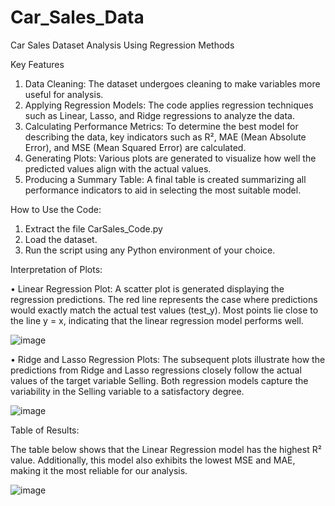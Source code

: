 # Car_Sales_Data
Car Sales Dataset Analysis Using Regression Methods


Key Features
1.	Data Cleaning: The dataset undergoes cleaning to make variables more useful for analysis.
2.	Applying Regression Models: The code applies regression techniques such as Linear, Lasso, and Ridge regressions to analyze the data.
3.	Calculating Performance Metrics: To determine the best model for describing the data, key indicators such as R², MAE (Mean Absolute Error), and MSE (Mean Squared Error) are calculated.
4.	Generating Plots: Various plots are generated to visualize how well the predicted values align with the actual values.
5.	Producing a Summary Table: A final table is created summarizing all performance indicators to aid in selecting the most suitable model.

How to Use the Code:

1.	Extract the file CarSales_Code.py
2.	Load the dataset.
3.	Run the script using any Python environment of your choice.
   
Interpretation of Plots:

•	Linear Regression Plot: A scatter plot is generated displaying the regression predictions. The red line represents the case where predictions would exactly match the actual test values (test_y). Most points lie close to the line y = x, indicating that the linear regression model performs well.

   ![image](https://github.com/user-attachments/assets/80e06739-2abb-4922-81c0-d7f33deffe10)

 
•	Ridge and Lasso Regression Plots: The subsequent plots illustrate how the predictions from Ridge and Lasso regressions closely follow the actual values of the target variable Selling. Both regression models capture the variability in the Selling variable to a satisfactory degree.

   ![image](https://github.com/user-attachments/assets/e4d90cde-d790-4f45-893f-b7e100995402)

 	 
Table of Results:

The table below shows that the Linear Regression model has the highest R² value. Additionally, this model also exhibits the lowest MSE and MAE, making it the most reliable for our analysis.

 ![image](https://github.com/user-attachments/assets/f3f36676-d708-4031-aa7f-ebc1dec2e00f)


